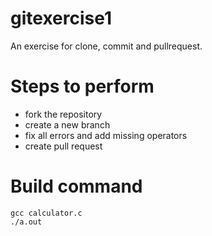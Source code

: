 # gitexercise1
An exercise for clone, commit and pullrequest.

# Steps to perform
 - fork the repository
 - create a new branch
 - fix all errors and add missing operators
 - create pull request

# Build command
	gcc calculator.c
	./a.out 
